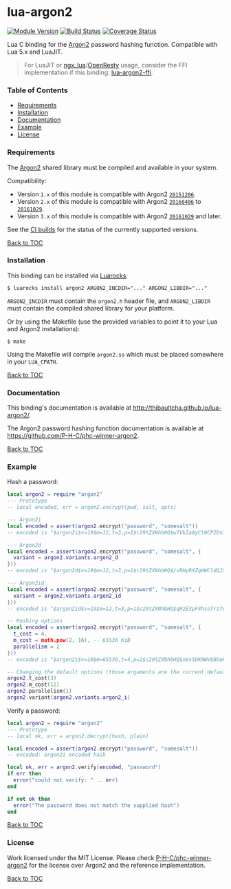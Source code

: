 # lua-argon2

[![Module Version][badge-version-image]][luarocks-argon2]
[![Build Status][badge-travis-image]][badge-travis-url]
[![Coverage Status][badge-coveralls-image]][badge-coveralls-url]

Lua C binding for the [Argon2] password hashing function. Compatible with
Lua 5.x and LuaJIT.

> For LuaJIT or [ngx_lua]/[OpenResty] usage, consider the FFI implementation
> if this binding:
> [lua-argon2-ffi](https://github.com/thibaultcha/lua-argon2-ffi).

### Table of Contents

- [Requirements](#requirements)
- [Installation](#installation)
- [Documentation](#documentation)
- [Example](#example)
- [License](#license)

### Requirements

The [Argon2] shared library must be compiled and available in your system.

Compatibility:
- Version `1.x` of this module is compatible with Argon2
  [`20151206`](https://github.com/P-H-C/phc-winner-argon2/releases/tag/20151206).
- Version `2.x` of this module is compatible with Argon2
  [`20160406`](https://github.com/P-H-C/phc-winner-argon2/releases/tag/20160406)
  to [`20161029`](https://github.com/P-H-C/phc-winner-argon2/releases/tag/20161029).
- Version `3.x` of this module is compatible with Argon2
  [`20161029`](https://github.com/P-H-C/phc-winner-argon2/releases/tag/20161029)
  and later.

See the [CI builds][badge-coveralls-url] for the status of the currently
supported versions.

[Back to TOC](#table-of-contents)

### Installation

This binding can be installed via [Luarocks](https://luarocks.org):

```
$ luarocks install argon2 ARGON2_INCDIR="..." ARGON2_LIBDIR="..."
```

`ARGON2_INCDIR` must contain the `argon2.h` header file, and `ARGON2_LIBDIR`
must contain the compiled shared library for your platform.

Or by using the Makefile (use the provided variables to point it to your Lua
and Argon2 installations):

```
$ make
```

Using the Makefile will compile `argon2.so` which must be placed somewhere in
your `LUA_CPATH`.

[Back to TOC](#table-of-contents)

### Documentation

This binding's documentation is available at
<http://thibaultcha.github.io/lua-argon2/>.

The Argon2 password hashing function documentation is available at
<https://github.com/P-H-C/phc-winner-argon2>.

[Back to TOC](#table-of-contents)

### Example

Hash a password:

```lua
local argon2 = require "argon2"
--- Prototype
-- local encoded, err = argon2.encrypt(pwd, salt, opts)

--- Argon2i
local encoded = assert(argon2.encrypt("password", "somesalt"))
-- encoded is "$argon2i$v=19$m=12,t=3,p=1$c29tZXNhbHQ$w7VkIaAyCt0CP2Dn3zBtVvHTRsPDTTOrzfZ1l3AJ8xw"

--- Argon2d
local encoded = assert(argon2.encrypt("password", "somesalt", {
  variant = argon2.variants.argon2_d
}))
-- encoded is "$argon2d$v=19$m=12,t=3,p=1$c29tZXNhbHQ$/vRHyRXZqHWCldQJSKTsRBdXwRgm/L4I7mjJBJuZ2Iw"

--- Argon2id
local encoded = assert(argon2.encrypt("password", "somesalt", {
  variant = argon2.variants.argon2_id
}))
-- encoded is "$argon2id$v=19$m=12,t=3,p=1$c29tZXNhbHQ$qRzE3pF4hcoTrz7o8mrjX2X758MPOvDl596RFoxzpd4"

-- Hashing options
local encoded = assert(argon2.encrypt("password", "somesalt", {
  t_cost = 4,
  m_cost = math.pow(2, 16), -- 65536 KiB
  parallelism = 2
}))
-- encoded is "$argon2i$v=19$m=65536,t=4,p=2$c29tZXNhbHQ$n6x5DKNWV8BOeKemQJRk7BU3hcaCVomtn9TCyEA0inM"

-- Changing the default options (those arguments are the current defaults)
argon2.t_cost(3)
argon2.m_cost(12)
argon2.parallelism(1)
argon2.variant(argon2.variants.argon2_i)
```

Verify a password:

```lua
local argon2 = require "argon2"
--- Prototype
-- local ok, err = argon2.decrypt(hash, plain)

local encoded = assert(argon2.encrypt("password", "somesalt"))
-- encoded: argon2i encoded hash

local ok, err = argon2.verify(encoded, "password")
if err then
  error("could not verify: " .. err)
end

if not ok then
  error("The password does not match the supplied hash")
end
```

[Back to TOC](#table-of-contents)

### License

Work licensed under the MIT License. Please check
[P-H-C/phc-winner-argon2][Argon2] for the license over Argon2 and the reference
implementation.

[Back to TOC](#table-of-contents)

[Argon2]: https://github.com/P-H-C/phc-winner-argon2
[luarocks-argon2]: http://luarocks.org/modules/thibaultcha/argon2

[ngx_lua]: https://github.com/openresty/lua-nginx-module
[OpenResty]: https://openresty.org

[badge-travis-url]: https://travis-ci.org/thibaultcha/lua-argon2
[badge-travis-image]: https://travis-ci.org/thibaultcha/lua-argon2.svg?branch=master
[badge-version-image]: https://img.shields.io/badge/version-3.0.0-blue.svg?style=flat
[badge-coveralls-url]: https://coveralls.io/github/thibaultcha/lua-argon2?branch=master
[badge-coveralls-image]: https://coveralls.io/repos/github/thibaultcha/lua-argon2/badge.svg?branch=master
